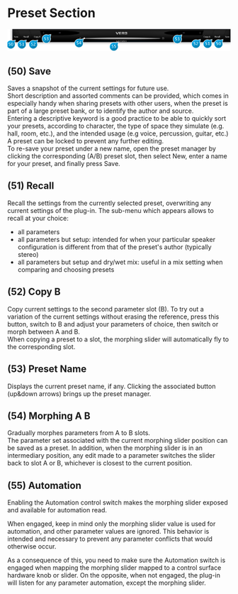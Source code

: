 # Preset Section

![](include/verb_09.PNG)

## (50) Save
Saves a snapshot of the current settings for future use.  
Short description and assorted comments can be provided, which comes in especially handy when sharing presets with 
other users, when the preset is part of a large preset bank, or to identify the author and source.  
Entering a descriptive keyword is a good practice to be able to quickly sort your presets, according to character, the type of 
space they simulate (e.g. hall, room, etc.), and the intended usage (e.g voice, percussion, guitar, etc.)  
A preset can be locked to prevent any further editing.  
To re-save your preset under a new name, open the preset manager by clicking the corresponding (A/B) preset slot, then 
select New, enter a name for your preset, and finally press Save.

## (51) Recall
Recall the settings from the currently selected preset, overwriting any current settings of the plug-in. The sub-menu which 
appears allows to recall at your choice:

* all parameters
* all parameters but setup: intended for when your particular speaker configuration is different from that of the preset's 
author (typically stereo)
* all parameters but setup and dry/wet mix: useful in a mix setting when comparing and choosing presets 

## (52) Copy B
Copy current settings to the second parameter slot (B). To try out a variation of the current settings without erasing the 
reference, press this button, switch to B and adjust your parameters of choice, then switch or morph between A and B.   
When copying a preset to a slot, the morphing slider will automatically fly to the corresponding slot.

## (53) Preset Name
Displays the current preset name, if any. Clicking the associated button (up&down arrows) brings up the preset manager.

## (54) Morphing A B
Gradually morphes parameters from A to B slots.  
The parameter set associated with the current morphing slider position can be saved as a preset. In addition, when the 
morphing slider is in an intermediary position, any edit made to a parameter switches the slider back to slot A or B, whichever is closest to the current position.

## (55) Automation
Enabling the Automation control switch makes the morphing slider exposed and available for automation read.

When engaged, keep in mind only the morphing slider value is used for automation, and other parameter values are ignored. This behavior is intended and necessary to prevent any parameter conflicts that would otherwise occur.

As a consequence of this, you need to make sure the Automation switch is engaged when mapping the morphing slider 
mapped to a control surface hardware knob or slider. On the opposite, when not engaged, the plug-in will listen for any 
parameter automation, except the morphing slider.
